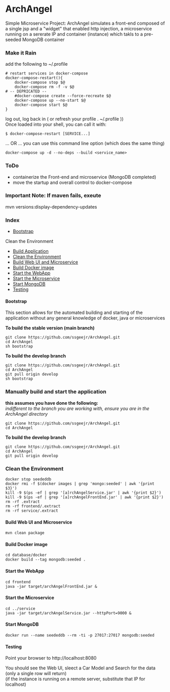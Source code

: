 # ArchAngel
Simple Microservice Project: ArchAngel simulates a front-end composed of a single jsp and a "widget" that enabled http injection, a microservice running on a sererate IP and container (instance) which takls to a pre-seeded MongoDB container

### Make it Rain

add the following to ~/.profile 
```
# restart services in docker-compose
docker-compose-restart(){
	docker-compose stop $@
	docker-compose rm -f -v $@
# -- DEPRICATED --
	#docker-compose create --force-recreate $@
	docker-compose up --no-start $@
	docker-compose start $@
}

```

log out, log back in ( or refresh your profile . ~/.profile ))  
Once loaded into your shell, you can call it with:  
```
$ docker-compose-restart [SERVICE...]
```

... OR ... you can use this command line option (which does the same thing)  
```
docker-compose up -d --no-deps --build <service_name>
```

### ToDo

* containerize the Front-end and microservice (MongoDB completed)
* move the startup and overall control to docker-compose


### Important Note: If maven fails, exeute  
mvn versions:display-dependency-updates

### Index
* [Bootstrap](#bootstrap)

Clean the Environment
* [Build Application](#manually-build-and-start-the-application)
* [Clean the Environment](#clean-the-environment)
* [Build Web UI and Microservice](#build-web-ui-and-microservice)
* [Build Docker image](#build-docker-image)
* [Start the WebApp](#start-the-webapp)
* [Start the Microservice](#start-the-microservice)
* [Start MongoDB](#start-mongodb)
* [Testing](#testing)

#### Bootstrap
This section allows for the automated building and starting of the application without any general knowledge of docker, java or microservices

**To build the stable version (main branch)**

```
git clone https://github.com/ssgeejr/ArchAngel.git  
cd ArchAngel  
sh bootstrap
```

**To build the develop branch**

```
git clone https://github.com/ssgeejr/ArchAngel.git  
cd ArchAngel  
git pull origin develop  
sh bootstrap
```

### Manually build and start the application

**this assumes you have done the following:**  
*indifferent to the branch you are working with, ensure you are in the ArchAngel directory*

```
git clone https://github.com/ssgeejr/ArchAngel.git  
cd ArchAngel  
```

**To build the develop branch**

```
git clone https://github.com/ssgeejr/ArchAngel.git  
cd ArchAngel  
git pull origin develop  
```


### Clean the Environment

```
docker stop seededdb
docker rmi -f $(docker images | grep 'mongo:seeded' | awk '{print $3}')
kill -9 $(ps -ef | grep '[a]rchAngelService.jar' | awk '{print $2}')
kill -9 $(ps -ef | grep '[a]rchAngelFrontEnd.jar' | awk '{print $2}')
rm -rf .extract
rm -rf frontend/.extract
rm -rf service/.extract
```

#### Build Web UI and Microservice

```
mvn clean package  
```

#### Build Docker image

```
cd database/docker
docker build --tag mongodb:seeded .
```

#### Start the WebApp

```
cd frontend
java -jar target/archAngelFrontEnd.jar &
```

#### Start the Microservice

```
cd ../service
java -jar target/archAngelService.jar --httpPort=9000 & 
```

#### Start MongoDB

```
docker run --name seededdb --rm -ti -p 27017:27017 mongodb:seeded
```

#### Testing
Point your browser to http://localhost:8080  

You should see the Web UI, sleect a Car Model and Search for the data (only a single row will return)  
(if the instance is running on a remote server, substitute that IP for localhost)  

